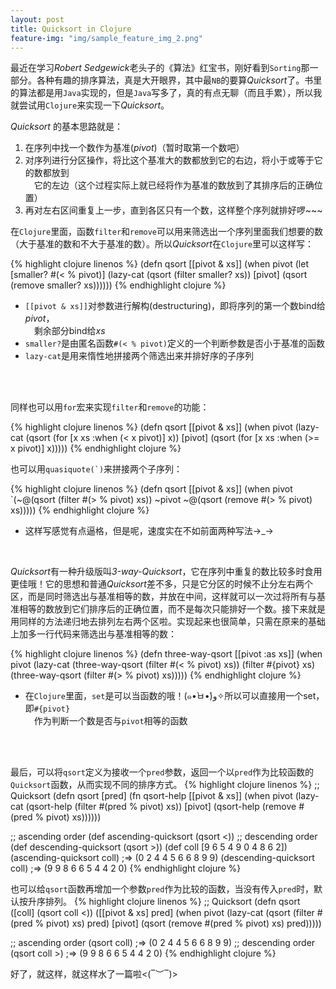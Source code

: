 ```yaml
---
layout: post
title: Quicksort in Clojure
feature-img: "img/sample_feature_img_2.png"
---
```


最近在学习*Robert Sedgewick*老头子的《算法》红宝书，刚好看到`Sorting`那一部分。各种有趣的排序算法，真是大开眼界，其中最`NB`的要算*Quicksort*了。书里的算法都是用`Java`实现的，但是`Java`写多了，真的有点无聊（而且手累），所以我就尝试用`Clojure`来实现一下*Quicksort*。

*Quicksort* 的基本思路就是：

1. 在序列中找一个数作为基准(*pivot*)（暂时取第一个数吧）
2. 对序列进行分区操作，将比这个基准大的数都放到它的右边，将小于或等于它的数都放到<br>
　它的左边（这个过程实际上就已经将作为基准的数放到了其排序后的正确位置）
3. 再对左右区间重复上一步，直到各区只有一个数，这样整个序列就排好啰~~~

在`Clojure`里面，函数`filter`和`remove`可以用来筛选出一个序列里面我们想要的数（大于基准的数和不大于基准的数）。所以*Quicksort*在`Clojure`里可以这样写：

{% highlight clojure linenos %}
(defn qsort [[pivot & xs]]
  (when pivot
    (let [smaller? #(< % pivot)]
      (lazy-cat (qsort (filter smaller? xs))
                [pivot]
                (qsort (remove smaller? xs))))))
{% endhighlight clojure %}

* `[[pivot & xs]]`对参数进行解构(destructuring)，即将序列的第一个数bind给*pivot*，<br> 
　剩余部分bind给*xs*
* `smaller?`是由匿名函数`#(< % pivot)`定义的一个判断参数是否小于基准的函数
* `lazy-cat`是用来惰性地拼接两个筛选出来并排好序的子序列
<br>
<br>

同样也可以用`for`宏来实现`filter`和`remove`的功能：

{% highlight clojure linenos %}
(defn qsort [[pivot & xs]]
  (when pivot
    (lazy-cat (qsort (for [x xs :when (< x pivot)] x))
              [pivot]
              (qsort (for [x xs :when (>= x pivot)] x)))))
{% endhighlight clojure %}
<br>

也可以用``quasiquote(`)``来拼接两个子序列：

{% highlight clojure linenos %}
(defn qsort [[pivot & xs]]
  (when pivot
    `(~@(qsort (filter #(> % pivot) xs))
      ~pivot
      ~@(qsort (remove #(> % pivot) xs)))))
{% endhighlight clojure %}

* 这样写感觉有点逼格，但是呢，速度实在不如前面两种写法→_→
<br>

*Quicksort*有一种升级版叫*3-way-Quicksort*，它在序列中重复的数比较多时食用更佳哦！它的思想和普通*Quicksort*差不多，只是它分区的时候不止分左右两个区，而是同时筛选出与基准相等的数，并放在中间，这样就可以一次过将所有与基准相等的数放到它们排序后的正确位置，而不是每次只能排好一个数。接下来就是用同样的方法递归地去排列左右两个区啦。实现起来也很简单，只需在原来的基础上加多一行代码来筛选出与基准相等的数：<br>

{% highlight clojure linenos %}
(defn three-way-qsort [[pivot :as xs]]
  (when pivot
    (lazy-cat (three-way-qsort (filter #(< % pivot) xs))
              (filter #{pivot} xs)
              (three-way-qsort (filter #(> % pivot) xs)))))
{% endhighlight clojure %}

* 在`Clojure`里面，`set`是可以当函数的哦！(๑•̀ㅂ•́)و✧所以可以直接用一个set，即`#{pivot}`<br>
　作为判断一个数是否与`pivot`相等的函数
<br>
<br>

最后，可以将`qsort`定义为接收一个`pred`参数，返回一个以`pred`作为比较函数的`Quicksort`函数，从而实现不同的排序方式。
{% highlight clojure linenos %}
;; Quicksort
(defn qsort [pred]
  (fn qsort-help [[pivot & xs]]
    (when pivot
    (lazy-cat (qsort-help (filter #(pred % pivot) xs))
              [pivot]
              (qsort-help (remove #(pred % pivot) xs))))))
              
;; ascending order
(def ascending-quicksort (qsort <))
;; descending order
(def descending-quicksort (qsort >))
(def coll [9 6 5 4 9 0 4 8 6 2])
(ascending-quicksort coll)
;=> (0 2 4 4 5 6 6 8 9 9)
(descending-quicksort coll)
;=> (9 9 8 6 6 5 4 4 2 0)
{% endhighlight clojure %}
<br>

也可以给`qsort`函数再增加一个参数`pred`作为比较的函数，当没有传入`pred`时，默认按升序排列。
{% highlight clojure linenos %}
;; Quicksort
(defn qsort
  ([coll] (qsort coll <))
  ([[pivot & xs] pred]
    (when pivot
      (lazy-cat (qsort (filter #(pred % pivot) xs) pred)
                [pivot]
                (qsort (remove #(pred % pivot) xs) pred)))))
                
;; ascending order
(qsort coll)
;=> (0 2 4 4 5 6 6 8 9 9)
;; descending order
(qsort coll >)
;=> (9 9 8 6 6 5 4 4 2 0)
{% endhighlight clojure %}
<br>

好了，就这样，就这样水了一篇啦<(‾︶‾)>

